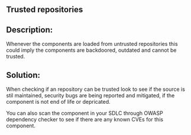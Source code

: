 ## Trusted repositories

## Description:

Whenever the components are loaded from untrusted repositories this could imply the 
components are backdoored, outdated and cannot be trusted.

## Solution:

When checking if an repository can be trusted look to see if the source is stil maintained, 
security bugs are being reported and mitigated, if the component is not end of life or depricated.

You can also scan the component in your SDLC through OWASP dependency checker to see if there are any
known CVEs for this component.
